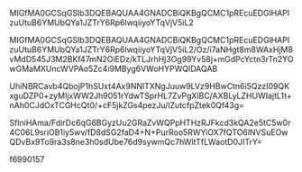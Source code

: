 

MIGfMA0GCSqGSIb3DQEBAQUAA4GNADCBiQKBgQCMC1pREcuEDGlHAPIzuUtuB6YMUbQYa1JZTrY6Rp6lwqiiyoYTqVjV5iL2

MIGfMA0GCSqGSIb3DQEBAQUAA4GNADCBiQKBgQCMC1pREcuEDGlHAPIzuUtuB6YMUbQYa1JZTrY6Rp6lwqiiyoYTqVjV5iL2/Oz/i7aNHgt8m8WAxHjM8vMdD545J3M2BKf47mN2OiEDz/kTLJrhHj3Og99Yv58j+mGdPcYctn3rTn2YOwGMaMXUncWVPAo5Zc4i9MByg6VWoHYPWQIDAQAB

UhiNBRCavb4QbojP1hSUxt4Ax9NNlTXNgJuuw9LVz9HBwCtn6i5QzzI09QKxguDZP0+zyMIjxWW2Jh9051rYdwTSprHL7ZvPgXlBC/AXBLyLZHUWIajtL1t+nAh0CJdOxTCGHcQt0/+cF5jkZGs4pezJu/lZutcfpZtek0Qf43g=

SflniHAma/FdirDc6qG6BGyzUu2GRaZvWQPpHTHzRJFkcd3kQA2e5tC5w0r4C06L9sriOB1iy5wv/fD8dSG2faD4+N+PurRoo5RWYiOX7fQTO6lNVSuEOwQDvBx9To9ra3s8ne3h0sdUbe76d9sywmQc7hWltTfLWaotD0JITrY=

f6990157